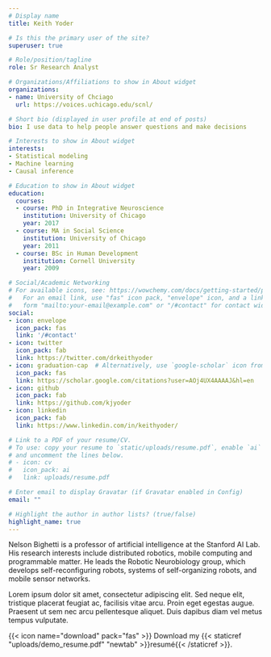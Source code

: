 ```yaml
---
# Display name
title: Keith Yoder

# Is this the primary user of the site?
superuser: true

# Role/position/tagline
role: Sr Research Analyst

# Organizations/Affiliations to show in About widget
organizations:
- name: University of Chciago
  url: https://voices.uchicago.edu/scnl/

# Short bio (displayed in user profile at end of posts)
bio: I use data to help people answer questions and make decisions

# Interests to show in About widget
interests:
- Statistical modeling
- Machine learning
- Causal inference

# Education to show in About widget
education:
  courses:
  - course: PhD in Integrative Neuroscience
    institution: University of Chicago
    year: 2017
  - course: MA in Social Science
    institution: University of Chicago
    year: 2011
  - course: BSc in Human Development
    institution: Cornell University
    year: 2009

# Social/Academic Networking
# For available icons, see: https://wowchemy.com/docs/getting-started/page-builder/#icons
#   For an email link, use "fas" icon pack, "envelope" icon, and a link in the
#   form "mailto:your-email@example.com" or "/#contact" for contact widget.
social:
- icon: envelope
  icon_pack: fas
  link: '/#contact'
- icon: twitter
  icon_pack: fab
  link: https://twitter.com/drkeithyoder
- icon: graduation-cap  # Alternatively, use `google-scholar` icon from `ai` icon pack
  icon_pack: fas
  link: https://scholar.google.com/citations?user=AOj4UX4AAAAJ&hl=en
- icon: github
  icon_pack: fab
  link: https://github.com/kjyoder
- icon: linkedin
  icon_pack: fab
  link: https://www.linkedin.com/in/keithyoder/

# Link to a PDF of your resume/CV.
# To use: copy your resume to `static/uploads/resume.pdf`, enable `ai` icons in `params.toml`, 
# and uncomment the lines below.
# - icon: cv
#   icon_pack: ai
#   link: uploads/resume.pdf

# Enter email to display Gravatar (if Gravatar enabled in Config)
email: ""

# Highlight the author in author lists? (true/false)
highlight_name: true
---
```


Nelson Bighetti is a professor of artificial intelligence at the Stanford AI Lab. His research interests include distributed robotics, mobile computing and programmable matter. He leads the Robotic Neurobiology group, which develops self-reconfiguring robots, systems of self-organizing robots, and mobile sensor networks.

Lorem ipsum dolor sit amet, consectetur adipiscing elit. Sed neque elit, tristique placerat feugiat ac, facilisis vitae arcu. Proin eget egestas augue. Praesent ut sem nec arcu pellentesque aliquet. Duis dapibus diam vel metus tempus vulputate.

{{< icon name="download" pack="fas" >}} Download my {{< staticref "uploads/demo_resume.pdf" "newtab" >}}resumé{{< /staticref >}}.

